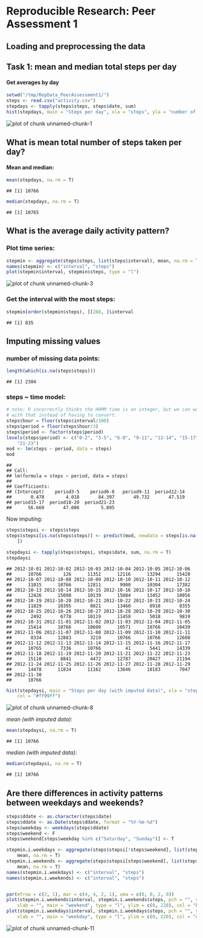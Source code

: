 # Reproducible Research: Peer Assessment 1


## Loading and preprocessing the data
Task 1: mean and median total steps per day
------

#### Get averages by day

```r
setwd("/tmp/RepData_PeerAssessment1/")
steps <- read.csv("activity.csv")
stepdays <- tapply(steps$steps, steps$date, sum)
hist(stepdays, main = "Steps per day", xla = "steps", yla = "number of days")
```

![plot of chunk unnamed-chunk-1](figure/unnamed-chunk-1.png) 



## What is mean total number of steps taken per day?

#### Mean and median: 

```r
mean(stepdays, na.rm = T)
```

```
## [1] 10766
```

```r
median(stepdays, na.rm = T)
```

```
## [1] 10765
```



## What is the average daily activity pattern?

### Plot time series:

```r
stepmin <- aggregate(steps$steps, list(steps$interval), mean, na.rm = T)
names(stepmin) <- c("interval", "steps")
plot(stepmin$interval, stepmin$steps, type = "l")
```

![plot of chunk unnamed-chunk-3](figure/unnamed-chunk-3.png) 


### Get the interval with the most steps:

```r
stepmin[order(stepmin$steps), ][288, ]$interval
```

```
## [1] 835
```


## Imputing missing values

### number of missing data points:


```r
length(which(is.na(steps$steps)))
```

```
## [1] 2304
```


### steps ~ time model:


```r
# note: R incorrectly thinks the HHMM time is an integer, but we can work
# with that instead of having to convert.
steps$hour = floor(steps$interval/100)
steps$period = floor(steps$hour/3)
steps$period <- factor(steps$period)
levels(steps$period) <- c("0-2", "3-5", "6-8", "9-11", "12-14", "15-17", "18-20", 
    "21-23")
mod <- lm(steps ~ period, data = steps)
mod
```

```
## 
## Call:
## lm(formula = steps ~ period, data = steps)
## 
## Coefficients:
## (Intercept)    period3-5    period6-8   period9-11  period12-14  
##       0.478        4.018       84.397       49.732       47.519  
## period15-17  period18-20  period21-23  
##      56.669       47.006        5.895
```


Now imputing:


```r
steps$stepsi <- steps$steps
steps$stepsi[is.na(steps$steps)] <- predict(mod, newdata = steps[is.na(steps$steps), 
    ])
```



```r
stepdaysi <- tapply(steps$stepsi, steps$date, sum, na.rm = T)
stepdaysi
```

```
## 2012-10-01 2012-10-02 2012-10-03 2012-10-04 2012-10-05 2012-10-06 
##      10766        126      11352      12116      13294      15420 
## 2012-10-07 2012-10-08 2012-10-09 2012-10-10 2012-10-11 2012-10-12 
##      11015      10766      12811       9900      10304      17382 
## 2012-10-13 2012-10-14 2012-10-15 2012-10-16 2012-10-17 2012-10-18 
##      12426      15098      10139      15084      13452      10056 
## 2012-10-19 2012-10-20 2012-10-21 2012-10-22 2012-10-23 2012-10-24 
##      11829      10395       8821      13460       8918       8355 
## 2012-10-25 2012-10-26 2012-10-27 2012-10-28 2012-10-29 2012-10-30 
##       2492       6778      10119      11458       5018       9819 
## 2012-10-31 2012-11-01 2012-11-02 2012-11-03 2012-11-04 2012-11-05 
##      15414      10766      10600      10571      10766      10439 
## 2012-11-06 2012-11-07 2012-11-08 2012-11-09 2012-11-10 2012-11-11 
##       8334      12883       3219      10766      10766      12608 
## 2012-11-12 2012-11-13 2012-11-14 2012-11-15 2012-11-16 2012-11-17 
##      10765       7336      10766         41       5441      14339 
## 2012-11-18 2012-11-19 2012-11-20 2012-11-21 2012-11-22 2012-11-23 
##      15110       8841       4472      12787      20427      21194 
## 2012-11-24 2012-11-25 2012-11-26 2012-11-27 2012-11-28 2012-11-29 
##      14478      11834      11162      13646      10183       7047 
## 2012-11-30 
##      10766
```

```r
hist(stepdaysi, main = "Steps per day (with imputed data)", xla = "steps", yla = "number of days", 
    col = "#ff99ff")
```

![plot of chunk unnamed-chunk-8](figure/unnamed-chunk-8.png) 

*mean (with imputed data)*:

```r
mean(stepdaysi, na.rm = T)
```

```
## [1] 10766
```

*median  (with imputed data)*:

```r
median(stepdaysi, na.rm = T)
```

```
## [1] 10766
```




## Are there differences in activity patterns between weekdays and weekends?


```r
steps$ddate <- as.character(steps$date)
steps$ddate <- as.Date(steps$ddate, format = "%Y-%m-%d")
steps$weekday <- weekdays(steps$ddate)
steps$weekend <- F
steps$weekend[steps$weekday %in% c("Saturday", "Sunday")] <- T

stepmin.i.weekdays <- aggregate(steps$stepsi[!steps$weekend], list(steps$interval[!steps$weekend]), 
    mean, na.rm = T)
stepmin.i.weekends <- aggregate(steps$stepsi[steps$weekend], list(steps$interval[steps$weekend]), 
    mean, na.rm = T)
names(stepmin.i.weekdays) <- c("interval", "steps")
names(stepmin.i.weekends) <- c("interval", "steps")


par(mfrow = c(2, 1), mar = c(4, 4, 2, 1), oma = c(0, 0, 2, 0))
plot(stepmin.i.weekends$interval, stepmin.i.weekends$steps, pch = "", ylab = "Steps", 
    xlab = "", main = "weekend", type = "l", ylim = c(0, 220), col = "blue")
plot(stepmin.i.weekdays$interval, stepmin.i.weekdays$steps, pch = "", ylab = "Steps", 
    xlab = "", main = "weekday", type = "l", ylim = c(0, 220), col = "darkred")
```

![plot of chunk unnamed-chunk-11](figure/unnamed-chunk-11.png) 

